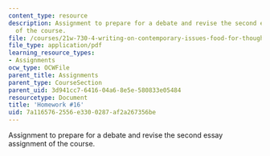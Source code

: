 ```yaml
---
content_type: resource
description: Assignment to prepare for a debate and revise the second essay assignment
  of the course.
file: /courses/21w-730-4-writing-on-contemporary-issues-food-for-thought-writing-and-reading-about-the-cultures-of-food-fall-2008/7a1165762556e3300287af2a267356be_hw_16.pdf
file_type: application/pdf
learning_resource_types:
- Assignments
ocw_type: OCWFile
parent_title: Assignments
parent_type: CourseSection
parent_uid: 3d941cc7-6416-04a6-8e5e-580833e05484
resourcetype: Document
title: 'Homework #16'
uid: 7a116576-2556-e330-0287-af2a267356be
---
```

Assignment to prepare for a debate and revise the second essay assignment of the course.

